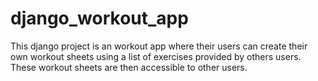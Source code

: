 # django_workout_app
This django project is an workout app where their users can create their own workout sheets using a list of exercises provided by others users. These workout sheets are then accessible to other users.

